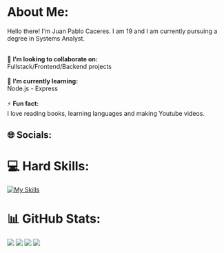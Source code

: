 # About Me:
Hello there! I'm Juan Pablo Caceres. I am 19 and I am currently pursuing a degree in Systems Analyst.

<br>👯 **I’m looking to collaborate on:**  <br>Fullstack/Frontend/Backend projects<br><br>🌱 **I’m currently learning:**  <br>Node.js - Express<br><br>⚡ **Fun fact:**  <br>I love reading books, learning languages and making Youtube videos.


## 🌐 Socials:


# 💻 Hard Skills:
[![My Skills](https://skillicons.dev/icons?i=html,css,js,python,react,c&theme=light)](https://skillicons.dev)

 
# 📊 GitHub Stats:
![](http://github-profile-summary-cards.vercel.app/api/cards/profile-details?username=JuanCaceres18&theme=algolia)
![](http://github-profile-summary-cards.vercel.app/api/cards/repos-per-language?username=JuanCaceres18&theme=algolia)
![](http://github-profile-summary-cards.vercel.app/api/cards/stats?username=JuanCaceres18&theme=algolia)
![](http://github-profile-summary-cards.vercel.app/api/cards/productive-time?username=JuanCaceres18&theme=algolia&utcOffset=8)

